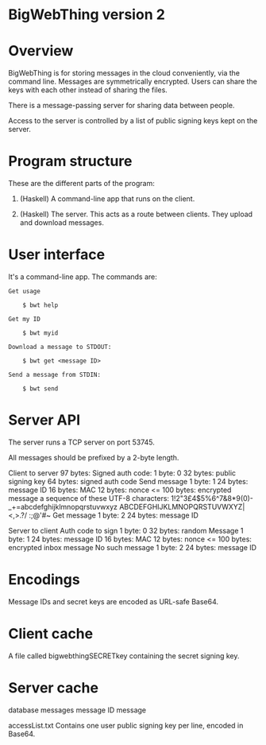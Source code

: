 BigWebThing version 2
=====================

# Overview

BigWebThing is for storing messages in the cloud conveniently, via the command line. Messages are symmetrically encrypted. Users can share the keys with each other instead of sharing the files.

There is a message-passing server for sharing data between people.

Access to the server is controlled by a list of public signing keys kept on the server.

# Program structure

These are the different parts of the program:

1. (Haskell) A command-line app that runs on the client.

6. (Haskell) The server. This acts as a route between clients. They upload and download messages.

# User interface

It's a command-line app. The commands are:

    Get usage

        $ bwt help

    Get my ID

        $ bwt myid

    Download a message to STDOUT:

        $ bwt get <message ID>

    Send a message from STDIN:

        $ bwt send

# Server API

The server runs a TCP server on port 53745.

All messages should be prefixed by a 2-byte length.

Client to server
    97 bytes: Signed auth code:
        1 byte: 0
        32 bytes: public signing key
        64 bytes: signed auth code
    Send message
        1 byte: 1
        24 bytes: message ID
        16 bytes: MAC
        12 bytes: nonce
        <= 100 bytes: encrypted message
            a sequence of these UTF-8 characters:
            1!2"3£4$5%6^7&8*9(0)-_+=abcdefghijklmnopqrstuvwxyz
            ABCDEFGHIJKLMNOPQRSTUVWXYZ|\<,>.?/ :;@'#~
    Get message
        1 byte: 2
        24 bytes: message ID

Server to client
    Auth code to sign
        1 byte: 0
        32 bytes: random
    Message
        1 byte: 1
        24 bytes: message ID
        16 bytes: MAC
        12 bytes: nonce
        <= 100 bytes: encrypted inbox message
    No such message
        1 byte: 2
        24 bytes: message ID

# Encodings

Message IDs and secret keys are encoded as URL-safe Base64.

# Client cache

A file called bigwebthingSECRETkey containing the secret signing key.

# Server cache

database
    messages
        message ID
        message

accessList.txt
    Contains one user public signing key per line, encoded in Base64.
